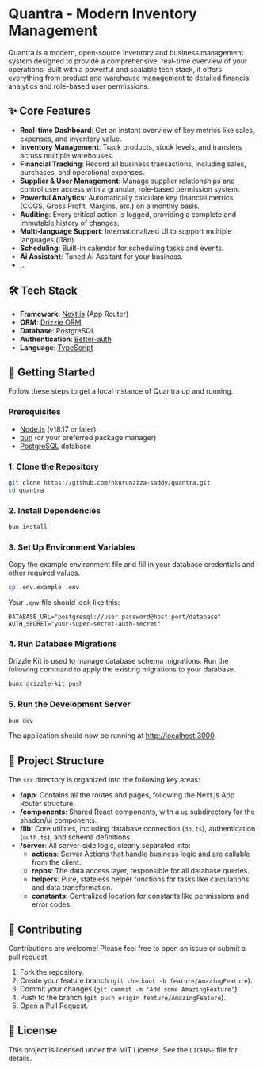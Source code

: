 # Quantra - Modern Inventory Management

<!-- ![Quantra Banner](https://user-images.githubusercontent.com/12422491/226891931-90a4ea5a-1889-42c9-91d3-a75654a2a241.png) -->

Quantra is a modern, open-source inventory and business management system designed to provide a comprehensive, real-time overview of your operations. Built with a powerful and scalable tech stack, it offers everything from product and warehouse management to detailed financial analytics and role-based user permissions.

## ✨ Core Features

- **Real-time Dashboard**: Get an instant overview of key metrics like sales, expenses, and inventory value.
- **Inventory Management**: Track products, stock levels, and transfers across multiple warehouses.
- **Financial Tracking**: Record all business transactions, including sales, purchases, and operational expenses.
- **Supplier & User Management**: Manage supplier relationships and control user access with a granular, role-based permission system.
- **Powerful Analytics**: Automatically calculate key financial metrics (COGS, Gross Profit, Margins, etc.) on a monthly basis.
- **Auditing**: Every critical action is logged, providing a complete and immutable history of changes.
- **Multi-language Support**: Internationalized UI to support multiple languages (i18n).
- **Scheduling**: Built-in calendar for scheduling tasks and events.
- **Ai Assistant**: Tuned AI Assitant for your business.
- ...

## 🛠️ Tech Stack

- **Framework**: [Next.js](https://nextjs.org/) (App Router)
- **ORM**: [Drizzle ORM](https://orm.drizzle.team/)
- **Database**: PostgreSQL
- **Authentication**: [Better-auth](https://www.better-auth.com/)
- **Language**: [TypeScript](https://www.typescriptlang.org/)

## 🚀 Getting Started

Follow these steps to get a local instance of Quantra up and running.

### Prerequisites

- [Node.js](https://nodejs.org/en/) (v18.17 or later)
- [bun](https://bun.com/) (or your preferred package manager)
- [PostgreSQL](https://www.postgresql.org/) database

### 1. Clone the Repository

```bash
git clone https://github.com/nkurunziza-saddy/quantra.git
cd quantra
```

### 2. Install Dependencies

```bash
bun install
```

### 3. Set Up Environment Variables

Copy the example environment file and fill in your database credentials and other required values.

```bash
cp .env.example .env
```

Your `.env` file should look like this:

```
DATABASE_URL="postgresql://user:password@host:port/database"
AUTH_SECRET="your-super-secret-auth-secret"
```

### 4. Run Database Migrations

Drizzle Kit is used to manage database schema migrations. Run the following command to apply the existing migrations to your database.

```bash
bunx drizzle-kit push
```

### 5. Run the Development Server

```bash
bun dev
```

The application should now be running at [http://localhost:3000](http://localhost:3000).

## 📂 Project Structure

The `src` directory is organized into the following key areas:

- **/app**: Contains all the routes and pages, following the Next.js App Router structure.
- **/components**: Shared React components, with a `ui` subdirectory for the shadcn/ui components.
- **/lib**: Core utilities, including database connection (`db.ts`), authentication (`auth.ts`), and schema definitions.
- **/server**: All server-side logic, clearly separated into:
  - **actions**: Server Actions that handle business logic and are callable from the client.
  - **repos**: The data access layer, responsible for all database queries.
  - **helpers**: Pure, stateless helper functions for tasks like calculations and data transformation.
  - **constants**: Centralized location for constants like permissions and error codes.

## 🤝 Contributing

Contributions are welcome! Please feel free to open an issue or submit a pull request.

1.  Fork the repository.
2.  Create your feature branch (`git checkout -b feature/AmazingFeature`).
3.  Commit your changes (`git commit -m 'Add some AmazingFeature'`).
4.  Push to the branch (`git push origin feature/AmazingFeature`).
5.  Open a Pull Request.

## 📄 License

This project is licensed under the MIT License. See the `LICENSE` file for details.
